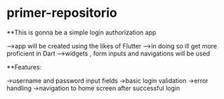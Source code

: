# primer-repositorio
**This is gonna be a simple login authorization app

-->app will be created using the likes of Flutter 
-->in doing so ill get more proficient in Dart
-->widgets , form inputs and navigations will be   used

**Features:

->username and password input fields
->basic login validation
->error handling
->navigation to home screen after successful login
 